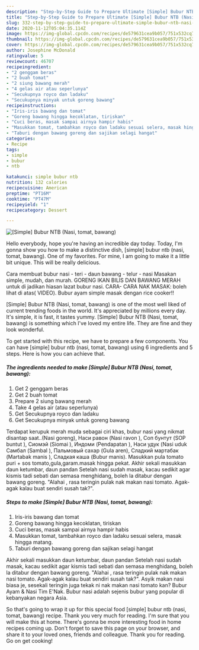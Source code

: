 ```yaml
---
description: "Step-by-Step Guide to Prepare Ultimate [Simple] Bubur NTB (Nasi, tomat, bawang)"
title: "Step-by-Step Guide to Prepare Ultimate [Simple] Bubur NTB (Nasi, tomat, bawang)"
slug: 332-step-by-step-guide-to-prepare-ultimate-simple-bubur-ntb-nasi-tomat-bawang
date: 2020-11-12T05:04:35.114Z
image: https://img-global.cpcdn.com/recipes/de579631cea9b057/751x532cq70/simple-bubur-ntb-nasi-tomat-bawang-foto-resep-utama.jpg
thumbnail: https://img-global.cpcdn.com/recipes/de579631cea9b057/751x532cq70/simple-bubur-ntb-nasi-tomat-bawang-foto-resep-utama.jpg
cover: https://img-global.cpcdn.com/recipes/de579631cea9b057/751x532cq70/simple-bubur-ntb-nasi-tomat-bawang-foto-resep-utama.jpg
author: Josephine McDonald
ratingvalue: 5
reviewcount: 46707
recipeingredient:
- "2 genggam beras"
- "2 buah tomat"
- "2 siung bawang merah"
- "4 gelas air atau seperlunya"
- "Secukupnya royco dan ladaku"
- "Secukupnya minyak untuk goreng bawang"
recipeinstructions:
- "Iris-iris bawang dan tomat"
- "Goreng bawang hingga kecoklatan, tiriskan"
- "Cuci beras, masak sampai airnya hampir habis"
- "Masukkan tomat, tambahkan royco dan ladaku sesuai selera, masak hingga matang."
- "Taburi dengan bawang goreng dan sajikan selagi hangat"
categories:
- Recipe
tags:
- simple
- bubur
- ntb

katakunci: simple bubur ntb 
nutrition: 132 calories
recipecuisine: American
preptime: "PT16M"
cooktime: "PT47M"
recipeyield: "1"
recipecategory: Dessert

---
```



![[Simple] Bubur NTB (Nasi, tomat, bawang)](https://img-global.cpcdn.com/recipes/de579631cea9b057/751x532cq70/simple-bubur-ntb-nasi-tomat-bawang-foto-resep-utama.jpg)

Hello everybody, hope you're having an incredible day today. Today, I'm gonna show you how to make a distinctive dish, [simple] bubur ntb (nasi, tomat, bawang). One of my favorites. For mine, I am going to make it a little bit unique. This will be really delicious.

Cara membuat bubur nasi - teri - daun bawang - telur - nasi Masakan simple, mudah, dan murah. GORENG IKAN BILIS DAN BAWANG MERAH untuk di jadikan hiasan lazat bubur nasi. CARA- CARA NAK MASAK: boleh lihat di atas( VIDEO). Bubur ayam simple masak dengan rice cooker!!

[Simple] Bubur NTB (Nasi, tomat, bawang) is one of the most well liked of current trending foods in the world. It's appreciated by millions every day. It's simple, it is fast, it tastes yummy. [Simple] Bubur NTB (Nasi, tomat, bawang) is something which I've loved my entire life. They are fine and they look wonderful.


To get started with this recipe, we have to prepare a few components. You can have [simple] bubur ntb (nasi, tomat, bawang) using 6 ingredients and 5 steps. Here is how you can achieve that.

<!--inarticleads1-->

##### The ingredients needed to make [Simple] Bubur NTB (Nasi, tomat, bawang):

1. Get 2 genggam beras
1. Get 2 buah tomat
1. Prepare 2 siung bawang merah
1. Take 4 gelas air (atau seperlunya)
1. Get Secukupnya royco dan ladaku
1. Get Secukupnya minyak untuk goreng bawang


Terdapat kerupuk merah muda sebagai ciri khas, bubur nasi yang nikmat disantap saat..(Nasi goreng), Наси равон (Nasi ravon ), Соп бунтут (SOP buntut ), Сиомэй (Siomai ), Индоми (Pendapatan ), Наси удук (Nasi uduk Самбал (Sambal ), Пальмовый сахар (Gula aren), Сладкий мартабак (Martabak manis ), Сладкая каша (Bubur manis). Masukkan pula tomato puri + sos tomato,gula,garam.masak hingga pekat. Akhir sekali masukkan daun ketumbar, daun pandan Setelah nasi sudah masak, kacau sedikit agar kismis tadi sebati dan semasa menghidang, boleh la ditabur dengan bawang goreng. &#34;Alahai , rasa teringin pulak nak makan nasi tomato. Agak-agak kalau buat sendiri susah tak?&#34;. 

<!--inarticleads2-->

##### Steps to make [Simple] Bubur NTB (Nasi, tomat, bawang):

1. Iris-iris bawang dan tomat
1. Goreng bawang hingga kecoklatan, tiriskan
1. Cuci beras, masak sampai airnya hampir habis
1. Masukkan tomat, tambahkan royco dan ladaku sesuai selera, masak hingga matang.
1. Taburi dengan bawang goreng dan sajikan selagi hangat


Akhir sekali masukkan daun ketumbar, daun pandan Setelah nasi sudah masak, kacau sedikit agar kismis tadi sebati dan semasa menghidang, boleh la ditabur dengan bawang goreng. &#34;Alahai , rasa teringin pulak nak makan nasi tomato. Agak-agak kalau buat sendiri susah tak?&#34;. Asyik makan nasi biasa je, sesekali teringin juga tekak ni nak makan nasi tomato kan? Bubur Ayam &amp; Nasi Tim E&#39;Nak. Bubur nasi adalah sejenis bubur yang popular di kebanyakan negara Asia. 

So that's going to wrap it up for this special food [simple] bubur ntb (nasi, tomat, bawang) recipe. Thank you very much for reading. I'm sure that you will make this at home. There's gonna be more interesting food in home recipes coming up. Don't forget to save this page on your browser, and share it to your loved ones, friends and colleague. Thank you for reading. Go on get cooking!
